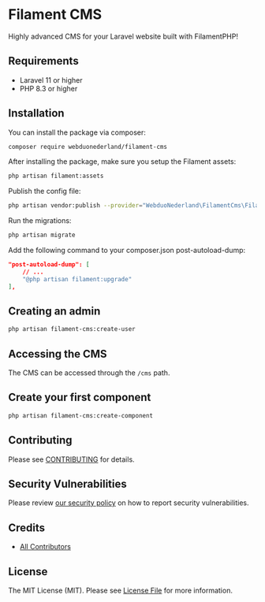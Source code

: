 # Filament CMS

Highly advanced CMS for your Laravel website built with FilamentPHP!

## Requirements

- Laravel 11 or higher
- PHP 8.3 or higher

## Installation

You can install the package via composer:
```bash
composer require webduonederland/filament-cms
```

After installing the package, make sure you setup the Filament assets:
```bash
php artisan filament:assets
```

Publish the config file:
```bash
php artisan vendor:publish --provider="WebduoNederland\FilamentCms\FilamentCmsServiceProvider" --tag="config"
```

Run the migrations:
```bash
php artisan migrate
```

Add the following command to your composer.json post-autoload-dump:
```json
"post-autoload-dump": [
    // ...
    "@php artisan filament:upgrade"
],
```

## Creating an admin

```bash
php artisan filament-cms:create-user
```

## Accessing the CMS

The CMS can be accessed through the ``/cms`` path.

## Create your first component

```bash
php artisan filament-cms:create-component
```

## Contributing

Please see [CONTRIBUTING](.github/CONTRIBUTING.md) for details.

## Security Vulnerabilities

Please review [our security policy](../../security/policy) on how to report security vulnerabilities.

## Credits

- [All Contributors](../../contributors)

## License

The MIT License (MIT). Please see [License File](LICENSE.md) for more information.
